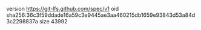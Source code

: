 version https://git-lfs.github.com/spec/v1
oid sha256:36c3f59ddade16a59c3e9445ae3aa460215db1659e93843d53a84d3c2298837a
size 43992
